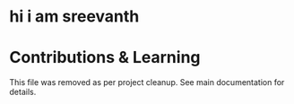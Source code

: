 # hi i am sreevanth

# Contributions & Learning

This file was removed as per project cleanup. See main documentation for details.
